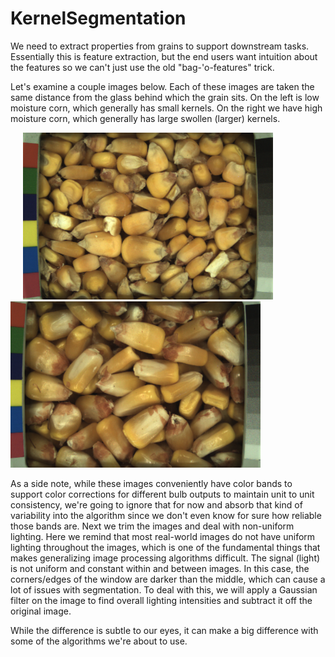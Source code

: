 # KernelSegmentation

We need to extract properties from grains to support downstream tasks.  Essentially this is feature extraction, but the end users want intuition about the features so we can't just use the old "bag-'o-features" trick.

Let's examine a couple images below.  Each of these images are taken the same distance from the glass behind which the grain sits.  On the left is low moisture corn, which generally has small kernels.  On the right we have high moisture corn, which generally has large swollen (larger) kernels.


<img src="Data/NG3_GQ_Corn_11MC_59lbs_50F_2017-11-16_11-0-33_Sensor-1_Frame-36_Ts-1510851850.1548.png" width="400" hspace="20">  <img src="Data/NG3_GQ_Corn_32MC_53lbs_99F_2017-7-18_10-31-45_Sensor-1_Frame-32_Ts-1500374550.1573.png" width="400">

As a side note, while these images conveniently have color bands to support color corrections for different bulb outputs to maintain unit to unit consistency, we're going to ignore that for now and absorb that kind of variability into the algorithm since we don't even know for sure how reliable those bands are.  Next we trim the images and deal with non-uniform lighting.  Here we remind that most real-world images do not have uniform lighting throughout the images, which is one of the fundamental things that makes generalizing image processing algorithms difficult.  The signal (light) is not uniform and constant within and between images.  In this case, the corners/edges of the window are darker than the middle, which can cause a lot of issues with segmentation.  To deal with this, we will apply a Gaussian filter on the image to find overall lighting intensities and subtract it off the original image.




While the difference is subtle to our eyes, it can make a big difference with some of the algorithms we're about to use.
